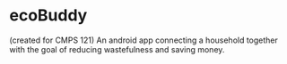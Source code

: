 # ecoBuddy
(created for CMPS 121) An android app connecting a household together with the goal of reducing wastefulness and saving money.
